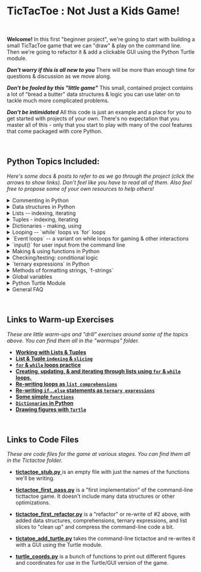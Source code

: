 #  TicTacToe :  Not Just a Kids Game!
&nbsp;

**Welcome!**  In this first "beginner project", we're going to start with building a small TicTacToe game that we can "draw" & play on the command line.  Then we're going to refactor it & add a clickable GUI using the Python Turtle module.

_**Don't worry if this is all new to you**_  There will be more than enough time for questions & discussion as we move along.

_**Don't be fooled by this "little game"**_   This small, contained project contains a lot of "bread a butter" data structures & logic you can use later on to tackle much more complicated problems.

_**Don't be intimidated**_  All this code is just an example and a place for you to get started with projects of your own.  There's no expectation that you master all of this - only that you start to play with many of the cool features that come packaged with core Python.

&nbsp;
&nbsp;


## Python Topics Included:

_Here's some docs & posts to refer to as we go through the project (click the arrows to show links).  Don't feel like you have to read all of them.  Also  feel free to propose some of your own resources to help others!_



<details>
    <summary>
      Commenting in Python
    </summary>

 *  [**Real Python:  Writing Comments, A Guide**](https://realpython.com/python-comments-guide/)


</details>
<details>
    <summary>
      Data structures in Python
    </summary>

*  [**Python 3.7 Data Structures Documentation**](https://docs.python.org/3/tutorial/datastructures.html#data-structures)


  </details>
  <details>
      <summary>
        Lists -- indexing, iterating
      </summary>

  *  [**Real Python: Lists and Tuples**](https://realpython.com/python-lists-tuples/)
  *  [**List Comprehensions Explained Visually**](https://treyhunner.com/2015/12/python-list-comprehensions-now-in-color)
  *   [**Real Python:  Comprehending Comprehensions**](https://dbader.org/blog/list-dict-set-comprehensions-in-python)


</details>
  <details>
      <summary>
	 Tuples - indexing, iterating
      </summary>
	

 *   [**Real Python: Lists and Tuples**](https://realpython.com/python-lists-tuples/)


</details>
<details>
      <summary>
	Dictionaries - making, using
      </summary>
	
	
 *   [**Real Python: Dictionaries in Python**](https://realpython.com/python-dicts/)


</details>
<details>
<summary>
	Looping -- `while` loops vs `for` loops
</summary>

 *   [**Python 3.7 Looping Techniques Documentation**](https://docs.python.org/3/tutorial/datastructures.html#looping-techniques)
 *  [**Real Python:  Pythons While Loop**](https://realpython.com/python-while-loop/)
 *   [**Real Python:  Pythons For Loop**](https://realpython.com/courses/python-for-loop/)


</details>
<details>
<summary>
	`Event loops` -- a variant on while loops for gaming & other interactions
</summary>


*  [**Event Loop on Wikipedia (general definitions)**](https://en.wikipedia.org/wiki/Event_loop)
*  [**Game Programming Patters:  Game or "event" Loop**](https://gameprogrammingpatterns.com/game-loop.html)
*  [**Python 3.7 Event Loop Documentation (for asyncio)**](https://docs.python.org/3/library/asyncio-eventloop.html)

</details>
<details>
<summary>
	 `input()` for user input from the command line
</summary>


*  [**`input()` in Python3 Documentation**](https://docs.python.org/3/library/functions.html#input)

</details>
<details>
<summary>
	Making & using functions in Python
</summary>

*   [**Python 3.7 Defining Functions Documentation**](https://docs.python.org/3/tutorial/controlflow.html#defining-functions)
*   [**Pyton 3.7 Function Definitions Documentation - lower level**](https://docs.python.org/3/reference/compound_stmts.html#function-definitions)


</details>
<details>
<summary>
	 Checking/testing:  conditional logic
</summary>


*  [**Python 3.7 Control Flow Tools Documentation**](https://docs.python.org/3/tutorial/controlflow.html)
*  [**Real Python: Conditional Statements**](https://realpython.com/python-conditional-statements/)
*  [**Python-course eu:  Conditional Statements**](https://www.python-course.eu/python3_conditional_statements.php)
*  [**Python 3.7 Compound Statements Documentation**](https://docs.python.org/3/reference/compound_stmts.html)


</details>
<details>
<summary>
	 `ternary expressions` in Python
</summary>


*  [**Ternary "operator" in Python (SO)**](https://stackoverflow.com/questions/394809/does-python-have-a-ternary-conditional-operator)


</details>
<details>
<summary>
	 Methods of formatting strings, `f-strings`
</summary>


*   [**Real Python: F-Strings**](https://realpython.com/python-f-strings/)
 *  [**Real Python:  Pythons String Formatting**](https://realpython.com/python-string-formatting/)

</details>
<details>
<summary>
	Global variables
</summary>


*  [**Stack Abuse:  Local and Global Variables in Python**](https://stackabuse.com/local-and-global-variables-in-python/)
*  [**Python 3.7 Documentation on Globals**](https://docs.python.org/3/library/functions.html#globals)
*  [**Python 3.7 Documentation on Locals**](https://docs.python.org/3/library/functions.html#locals)

</details>
<details>
<summary>
	Python Turtle Module
</summary>

*   [**Python 3.7 Documentation on Turtle Graphics**](https://docs.python.org/3.3/library/turtle.html?highlight=turtle)
*   [**Cheat Sheet for Turtle**](../tictactoe/Here's%20a%20Little%20Turtle%20Cheat%20Sheet.md)

</details>
<details>
<summary>
	General FAQ
</summary>


*  [**Python 3.7 Documentation:  Programming FAQ**](https://docs.python.org/3/faq/programming.html)


</details>

&nbsp;


## Links to Warm-up Exercises

_These are little warm-ups and "drill" exercises around some of the topics above.  You can find them all in the "warmups" folder._



* [**Working with Lists & Tuples**](../tictactoe/warmups/Lists%20%26%20Tuples%20Exercises.md)
* [**List & Tuple `indexing` & `slicing`**]()
* [**`for` & `while` loops practice**]()
* [**Creating, updating, & and iterating through lists using `for` & `while` loops.**]()
* [**Re-writing loops as `list comprehensions`**]()
* [**Re-writing `if`...`else` statements as `ternary expressions`**]()
* [**Some simple `functions`**]()
* [**`Dictionaries` in Python**]()
* [**Drawing figures with `Turtle`**]()


&nbsp;


## Links to Code Files

_These are code files for the game at various stages.  You can find them all in the Tictactoe folder._



* [**tictactoe_stub.py** ](../tictactoe/code/tictactoe_stub.py) is an empty file with just the names of the functions we'll be writing.

*  [**tictactoe_first_pass.py**](../tictactoe/code/tictactoe_first_pass.py)  is a "first implementation" of the command-line ticttactoe game.  It doesn't include many data structures or other optimizations.

*  [**tictactoe_first_refactor.py**](../tictactoe/code/tictactoe_first_refactor.py)  is a "refactor" or re-write of #2 above, with added data structures, comprehensions, ternary expressions, and list slices to "clean up" and compress the command-line code a bit.

* [**tictatoe_add_turtle.py**](../tictactoe/code/tictactoe_add_turtle.py)  takes the command-line tictactoe and re-writes it with a GUI using the Turtle module.

* [**turtle_coords.py**](../tictactoe/code/turtle_coords.py)  is a bunch of functions to print out different figures and coordinates for use in the Turtle/GUI version of the game.
